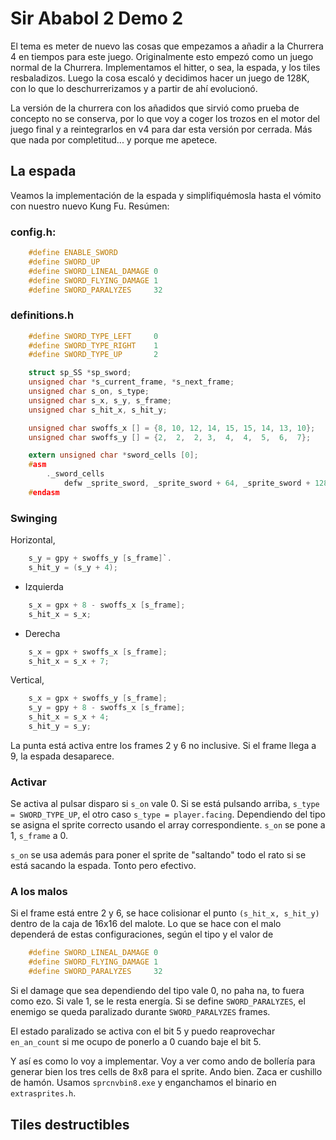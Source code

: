 # Sir Ababol 2 Demo 2

El tema es meter de nuevo las cosas que empezamos a añadir a la Churrera 4 en tiempos para este juego. Originalmente esto empezó como un juego normal de la Churrera. Implementamos el hitter, o sea, la espada, y los tiles resbaladizos. Luego la cosa escaló y decidimos hacer un juego de 128K, con lo que lo deschurrerizamos y a partir de ahí evolucionó.

La versión de la churrera con los añadidos que sirvió como prueba de concepto no se conserva, por lo que voy a coger los trozos en el motor del juego final y a reintegrarlos en v4 para dar esta versión por cerrada. Más que nada por completitud... y porque me apetece.

## La espada

Veamos la implementación de la espada y simplifiquémosla hasta el vómito con nuestro nuevo Kung Fu. Resúmen:

### config.h:

```c
	#define ENABLE_SWORD
	#define SWORD_UP
	#define SWORD_LINEAL_DAMAGE 0
	#define SWORD_FLYING_DAMAGE 1
	#define SWORD_PARALYZES		32
```

### definitions.h

```c
	#define SWORD_TYPE_LEFT 	0
	#define SWORD_TYPE_RIGHT 	1
	#define SWORD_TYPE_UP 		2

	struct sp_SS *sp_sword;
	unsigned char *s_current_frame, *s_next_frame;
	unsigned char s_on, s_type;
	unsigned char s_x, s_y, s_frame;
	unsigned char s_hit_x, s_hit_y;

	unsigned char swoffs_x [] = {8, 10, 12, 14, 15, 15, 14, 13, 10};
	unsigned char swoffs_y [] = {2,  2,  2, 3,  4,  4,  5,  6,  7};

	extern unsigned char *sword_cells [0];
	#asm 
		._sword_cells
			defw _sprite_sword, _sprite_sword + 64, _sprite_sword + 128
	#endasm
```

### Swinging

Horizontal, 

```c
	s_y = gpy + swoffs_y [s_frame]`. 
	s_hit_y = (s_y + 4);
```

* Izquierda

```c
	s_x = gpx + 8 - swoffs_x [s_frame];
	s_hit_x = s_x;
```

* Derecha

```c
	s_x = gpx + swoffs_x [s_frame];
	s_hit_x = s_x + 7;
```

Vertical, 

```c
	s_x = gpx + swoffs_y [s_frame]; 
	s_y = gpy + 8 - swoffs_x [s_frame];
	s_hit_x = s_x + 4;
	s_hit_y = s_y;
```

La punta está activa entre los frames 2 y 6 no inclusive. Si el frame llega a 9, la espada desaparece.

### Activar

Se activa al pulsar disparo si `s_on` vale 0. Si se está pulsando arriba, `s_type = SWORD_TYPE_UP`, el otro caso `s_type = player.facing`. Dependiendo del tipo se asigna el sprite correcto usando el array correspondiente. `s_on` se pone a 1, `s_frame` a 0.

`s_on` se usa además para poner el sprite de "saltando" todo el rato si se está sacando la espada. Tonto pero efectivo.

### A los malos

Si el frame está entre 2 y 6, se hace colisionar el punto `(s_hit_x, s_hit_y)` dentro de la caja de 16x16 del malote. Lo que se hace con el malo dependerá de estas configuraciones, según el tipo y el valor de 

```c
	#define SWORD_LINEAL_DAMAGE 0
	#define SWORD_FLYING_DAMAGE 1
	#define SWORD_PARALYZES		32
```

Si el damage que sea dependiendo del tipo vale 0, no paha na, to fuera como ezo. Si vale 1, se le resta energía. Si se define `SWORD_PARALYZES`, el enemigo se queda paralizado durante `SWORD_PARALYZES` frames.

El estado paralizado se activa con el bit 5 y puedo reaprovechar `en_an_count` si me ocupo de ponerlo a 0 cuando baje el bit 5.

Y así es como lo voy a implementar. Voy a ver como ando de bollería para generar bien los tres cells de 8x8 para el sprite. Ando bien. Zaca er cushillo de hamón. Usamos `sprcnvbin8.exe` y enganchamos el binario en `extrasprites.h`.

## Tiles destructibles



